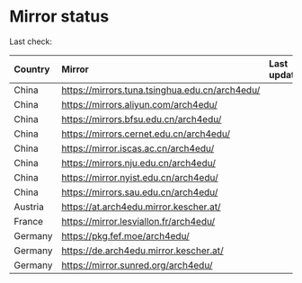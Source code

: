 <script src="./time.js"></script>
# Mirror status
Last check: <script type="text/javascript">localize(1736414589.5971215);</script>

|Country|Mirror|Last update|
|:------|:-----|:----------|
|China|https://mirrors.tuna.tsinghua.edu.cn/arch4edu/|<script type="text/javascript">localize(1736361828);</script>|
|China|https://mirrors.aliyun.com/arch4edu/|<script type="text/javascript">localize(1736361828);</script>|
|China|https://mirrors.bfsu.edu.cn/arch4edu/|<script type="text/javascript">localize(1736361828);</script>|
|China|https://mirrors.cernet.edu.cn/arch4edu/|<script type="text/javascript">localize(1736361828);</script>|
|China|https://mirror.iscas.ac.cn/arch4edu/|<script type="text/javascript">localize(1736361828);</script>|
|China|https://mirrors.nju.edu.cn/arch4edu/|<script type="text/javascript">localize(1736318678);</script>|
|China|https://mirror.nyist.edu.cn/arch4edu/|<script type="text/javascript">localize(1736361828);</script>|
|China|https://mirrors.sau.edu.cn/arch4edu/|<script type="text/javascript">localize(1731653531);</script>|
|Austria|https://at.arch4edu.mirror.kescher.at/|<script type="text/javascript">localize(1736361828);</script>|
|France|https://mirror.lesviallon.fr/arch4edu/|<script type="text/javascript">localize(1736361828);</script>|
|Germany|https://pkg.fef.moe/arch4edu/|<script type="text/javascript">localize(1736361828);</script>|
|Germany|https://de.arch4edu.mirror.kescher.at/|<script type="text/javascript">localize(1736361828);</script>|
|Germany|https://mirror.sunred.org/arch4edu/|<script type="text/javascript">localize(1736361828);</script>|

<script src="./tablefilter/tablefilter.js"></script>
<script src="./table.js"></script>
